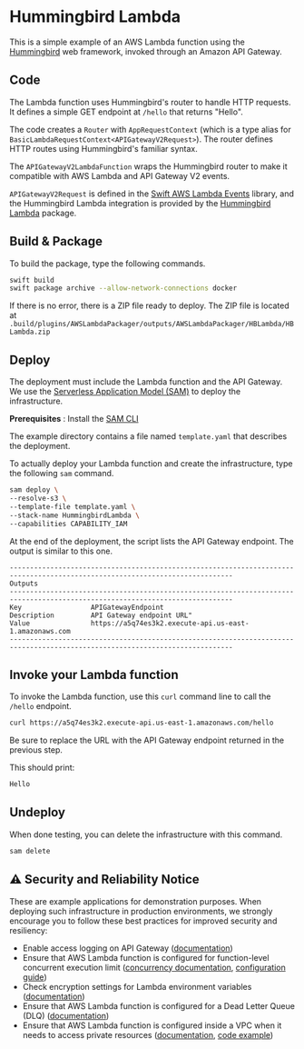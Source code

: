 # Hummingbird Lambda

This is a simple example of an AWS Lambda function using the [Hummingbird](https://github.com/hummingbird-project/hummingbird) web framework, invoked through an Amazon API Gateway.

## Code 

The Lambda function uses Hummingbird's router to handle HTTP requests. It defines a simple GET endpoint at `/hello` that returns "Hello".

The code creates a `Router` with `AppRequestContext` (which is a type alias for `BasicLambdaRequestContext<APIGatewayV2Request>`). The router defines HTTP routes using Hummingbird's familiar syntax.

The `APIGatewayV2LambdaFunction` wraps the Hummingbird router to make it compatible with AWS Lambda and API Gateway V2 events.

`APIGatewayV2Request` is defined in the [Swift AWS Lambda Events](https://github.com/swift-server/swift-aws-lambda-events) library, and the Hummingbird Lambda integration is provided by the [Hummingbird Lambda](https://github.com/hummingbird-project/hummingbird-lambda) package.

## Build & Package 

To build the package, type the following commands.

```bash
swift build
swift package archive --allow-network-connections docker
```

If there is no error, there is a ZIP file ready to deploy. 
The ZIP file is located at `.build/plugins/AWSLambdaPackager/outputs/AWSLambdaPackager/HBLambda/HBLambda.zip`

## Deploy

The deployment must include the Lambda function and the API Gateway. We use the [Serverless Application Model (SAM)](https://docs.aws.amazon.com/serverless-application-model/latest/developerguide/what-is-sam.html) to deploy the infrastructure.

**Prerequisites** : Install the [SAM CLI](https://docs.aws.amazon.com/serverless-application-model/latest/developerguide/install-sam-cli.html)

The example directory contains a file named `template.yaml` that describes the deployment.

To actually deploy your Lambda function and create the infrastructure, type the following `sam` command.

```bash
sam deploy \
--resolve-s3 \
--template-file template.yaml \
--stack-name HummingbirdLambda \
--capabilities CAPABILITY_IAM 
```

At the end of the deployment, the script lists the API Gateway endpoint.
The output is similar to this one.

```
-----------------------------------------------------------------------------------------------------------------------------
Outputs                                                                                                                     
-----------------------------------------------------------------------------------------------------------------------------
Key                 APIGatewayEndpoint                                                                                      
Description         API Gateway endpoint URL"                                                                                
Value               https://a5q74es3k2.execute-api.us-east-1.amazonaws.com                                                  
-----------------------------------------------------------------------------------------------------------------------------
```

## Invoke your Lambda function

To invoke the Lambda function, use this `curl` command line to call the `/hello` endpoint.

```bash
curl https://a5q74es3k2.execute-api.us-east-1.amazonaws.com/hello
```

Be sure to replace the URL with the API Gateway endpoint returned in the previous step.

This should print:

```bash 
Hello
```

## Undeploy

When done testing, you can delete the infrastructure with this command.

```bash
sam delete 
```

## ⚠️ Security and Reliability Notice

These are example applications for demonstration purposes. When deploying such infrastructure in production environments, we strongly encourage you to follow these best practices for improved security and resiliency:

- Enable access logging on API Gateway ([documentation](https://docs.aws.amazon.com/apigateway/latest/developerguide/set-up-logging.html))
- Ensure that AWS Lambda function is configured for function-level concurrent execution limit ([concurrency documentation](https://docs.aws.amazon.com/lambda/latest/dg/lambda-concurrency.html), [configuration guide](https://docs.aws.amazon.com/lambda/latest/dg/configuration-concurrency.html))
- Check encryption settings for Lambda environment variables ([documentation](https://docs.aws.amazon.com/lambda/latest/dg/configuration-envvars-encryption.html))
- Ensure that AWS Lambda function is configured for a Dead Letter Queue (DLQ) ([documentation](https://docs.aws.amazon.com/lambda/latest/dg/invocation-async-retain-records.html#invocation-dlq))
- Ensure that AWS Lambda function is configured inside a VPC when it needs to access private resources ([documentation](https://docs.aws.amazon.com/lambda/latest/dg/configuration-vpc.html), [code example](https://github.com/swift-server/swift-aws-lambda-runtime/tree/main/Examples/ServiceLifecycle%2BPostgres))